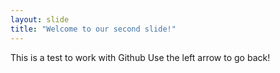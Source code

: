 ```yaml
---
layout: slide
title: "Welcome to our second slide!"
---
```

This is a test to work with Github
Use the left arrow to go back!